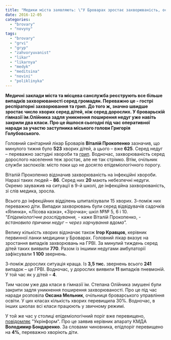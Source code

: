 ```yaml
---
title: "Медики міста заявляють: \"У Броварах зростає захворюваність, особливо серед дітей\""
date: 2016-12-05
categories: 
  - "brovary"
  - "novyny"
tags: 
  - "brovary"
  - "grvi"
  - "gryp"
  - "zahvoryuvanist"
  - "likar"
  - "likarnya"
  - "medyk"
  - "meditsina"
  - "novini"
  - "poliklinyka"
---
```


**Медичні заклади міста та місцева санслужба реєструють все більше випадків захворюваності серед громадян. Переважно це - гострі респіраторні захворювання та грип. До того ж, значно швидше зростає число хворих серед дітей, ніж серед дорослих. У броварьскій гімназії ім.Олійника задля уникнення поширення недуг уже навіть закрили два класи. Про це йшлося сьогодні під час оперативної наради за участю заступника міського голови Григорія Голубовського.**

Головний санітарний лікар Броварів **Віталій Прокопенко** зазначив, що минулого тижня було **523** хворих дітей, а цього – вже **625**. Серед недуг – переважно застудні хвороби та [грип](https://mpz.brovary.org/na-brovary-nasuvayetsya-gonkonzskyj-gryp-ale-poky-shho-sytuatsiya-kontrolovana/). Водночас, захворюваність серед дорослого населення теж зростає, але не так стрімко. Втім, очільник служби заспокоїв: місто поки що не досягло епідеміологічного порогу.

Віталій Прокопенко відзначив захворюваність на інфекційні хвороби. Наразі таких людей – **86**. Серед них **20** мають небезпечні недуги. Окремо зауважив на ситуації в 9-й школі, де інфекційна захворюваність, зі слів медика, зросла.

Всього до інфекційних відділень шпиталізували 15 хворих. З-поміж них переважно діти. Випадки захворювань були серед відвідувачів садочків «Ялинка», «Лісова казка», «Зірочка»; шкіл №№ 5, 6 і 10. _"Епідеміологічне розслідування,_ - каже Віталій Прокопенко, - _встановило причини недуг – через харчування вдома"._

Велику кількість хворих відзначає також **Ігор Кравцов**, керівник первинної ланки медицини у Броварах. Головний лікар вказує на зростання випадків захворювань на ГРВІ. За минулий тиждень серед дітей таких виявили **770**. Разом із іншими недугами амбулаторії зафіксували **1 100** звернень.

З-поміж дорослих ситуація краща. Із **3,5 тис.** звернень всього **241** випадок – це ГРВІ. Водночас, у дорослих виявили **11** випадків пневмоній. У той час як у дітей – **4**.

Тим часом уже два класи в гімназії ім. Степана Олійника змушені були закрити задля уникнення поширення захворюваності. Про це під час наради розповіла **Оксана Мельник**, очільниця броварського управління освіти. У цих класах кількість хворих перевищила 30%. Водночас, в інших школах всі класи працюють у звичному режимі.

У той же час у столиці епідеміологічний поріг вже перевищено, [повідомляє](http://www.ukrinform.ua/rubric-kiiv/2133431-grip-u-stolici-perevisiv-epidporig-kmda.html) "Укрінформ". Про це заявив керівник апарату КМДА **Володимир Бондаренко**. За словами чиновника, епідпоріг перевищено на **4%**, переважно хворіють діти.
